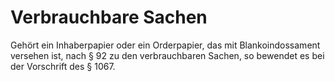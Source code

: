 # Verbrauchbare Sachen

Gehört ein Inhaberpapier oder ein Orderpapier, das mit Blankoindossament versehen ist, nach § 92 zu den verbrauchbaren Sachen, so bewendet es bei der Vorschrift des § 1067\. 

